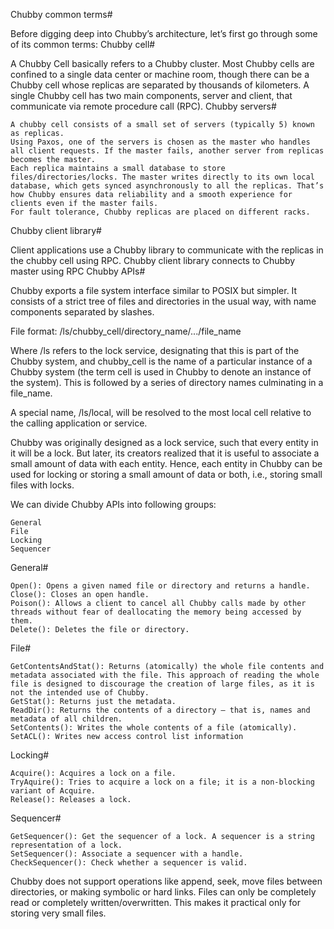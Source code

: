 Chubby common terms#

Before digging deep into Chubby’s architecture, let’s first go through some of its common terms:
Chubby cell#

A Chubby Cell basically refers to a Chubby cluster. Most Chubby cells are confined to a single data center or machine room, though there can be a Chubby cell whose replicas are separated by thousands of kilometers. A single Chubby cell has two main components, server and client, that communicate via remote procedure call (RPC).
Chubby servers#

    A chubby cell consists of a small set of servers (typically 5) known as replicas.
    Using Paxos, one of the servers is chosen as the master who handles all client requests. If the master fails, another server from replicas becomes the master.
    Each replica maintains a small database to store files/directories/locks. The master writes directly to its own local database, which gets synced asynchronously to all the replicas. That’s how Chubby ensures data reliability and a smooth experience for clients even if the master fails.
    For fault tolerance, Chubby replicas are placed on different racks.

Chubby client library#

Client applications use a Chubby library to communicate with the replicas in the chubby cell using RPC.
Chubby client library connects to Chubby master using RPC
Chubby APIs#

Chubby exports a file system interface similar to POSIX but simpler. It consists of a strict tree of files and directories in the usual way, with name components separated by slashes.

File format: /ls/chubby_cell/directory_name/.../file_name

Where /ls refers to the lock service, designating that this is part of the Chubby system, and chubby_cell is the name of a particular instance of a Chubby system (the term cell is used in Chubby to denote an instance of the system). This is followed by a series of directory names culminating in a file_name.

A special name, /ls/local, will be resolved to the most local cell relative to the calling application or service.

Chubby was originally designed as a lock service, such that every entity in it will be a lock. But later, its creators realized that it is useful to associate a small amount of data with each entity. Hence, each entity in Chubby can be used for locking or storing a small amount of data or both, i.e., storing small files with locks.

We can divide Chubby APIs into following groups:

    General
    File
    Locking
    Sequencer

General#

    Open(): Opens a given named file or directory and returns a handle.
    Close(): Closes an open handle.
    Poison(): Allows a client to cancel all Chubby calls made by other threads without fear of deallocating the memory being accessed by them.
    Delete(): Deletes the file or directory.

File#

    GetContentsAndStat(): Returns (atomically) the whole file contents and metadata associated with the file. This approach of reading the whole file is designed to discourage the creation of large files, as it is not the intended use of Chubby.
    GetStat(): Returns just the metadata.
    ReadDir(): Returns the contents of a directory – that is, names and metadata of all children.
    SetContents(): Writes the whole contents of a file (atomically).
    SetACL(): Writes new access control list information

Locking#

    Acquire(): Acquires a lock on a file.
    TryAquire(): Tries to acquire a lock on a file; it is a non-blocking variant of Acquire.
    Release(): Releases a lock.

Sequencer#

    GetSequencer(): Get the sequencer of a lock. A sequencer is a string representation of a lock.
    SetSequencer(): Associate a sequencer with a handle.
    CheckSequencer(): Check whether a sequencer is valid.

Chubby does not support operations like append, seek, move files between directories, or making symbolic or hard links. Files can only be completely read or completely written/overwritten. This makes it practical only for storing very small files.
